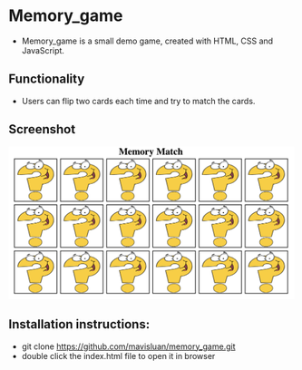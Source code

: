# Memory_game  
- Memory_game is a small demo game, created with HTML, CSS and JavaScript.

## Functionality
- Users can flip two cards each time and try to match the cards. 

## Screenshot
<img src='./static/images/screenshot.png' width='600'>

## Installation instructions:
- git clone https://github.com/mavisluan/memory_game.git
- double click the index.html file to open it in browser
